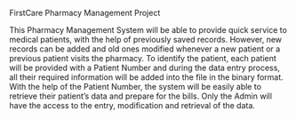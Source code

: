 FirstCare Pharmacy Management Project 

This Pharmacy Management System will be able to provide quick service to medical patients, with the help of previously saved records. However, new records can be added and old ones modified whenever a new patient or a previous patient visits the pharmacy. To identify the patient, each patient will be provided with a Patient Number and during the data entry process, all their required information will be added into the file in the binary format. With the help of the Patient Number, the system will be easily able to retrieve their patient’s data and prepare for the bills. 
Only the Admin will have the access to the entry, modification and retrieval of the data.
